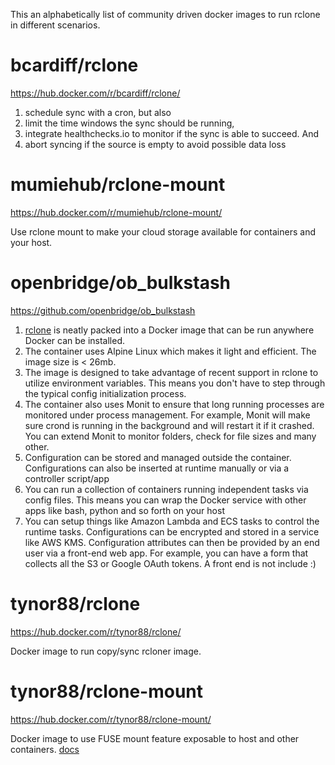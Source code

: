 This an alphabetically list of community driven docker images to run rclone in different scenarios.




# bcardiff/rclone
https://hub.docker.com/r/bcardiff/rclone/

1. schedule sync with a cron, but also
2. limit the time windows the sync should be running,
3. integrate healthchecks.io to monitor if the sync is able to succeed. And
4. abort syncing if the source is empty to avoid possible data loss

# mumiehub/rclone-mount
https://hub.docker.com/r/mumiehub/rclone-mount/

Use rclone mount to make your cloud storage available for containers and your host.

# openbridge/ob_bulkstash
https://github.com/openbridge/ob_bulkstash

1. [rclone](https://blog.openbridge.com/rclone-keep-an-eye-on-your-files-with-bulk-batch-processing-for-amazon-google-dropbox-and-other-5488b063b2a5) is neatly packed into a Docker image that can be run anywhere Docker can be installed.
2. The container uses Alpine Linux which makes it light and efficient. The image size is < 26mb.
3. The image is designed to take advantage of recent support in rclone to utilize environment variables. This means you don't have to step through the typical config initialization process.
4. The container also uses Monit to ensure that long running processes are monitored under process management. For example, Monit will make sure crond is running in the background and will restart it if it crashed. You can extend Monit to monitor folders, check for file sizes and many other.
5. Configuration can be stored and managed outside the container. Configurations can also be inserted at runtime manually or via a controller script/app
6. You can run a collection of containers running independent tasks via config files. This means you can wrap the Docker service with other apps like bash, python and so forth on your host
7. You can setup things like Amazon Lambda and ECS tasks to control the runtime tasks. Configurations can be encrypted and stored in a service like AWS KMS. Configuration attributes can then be provided by an end user via a front-end web app. For example, you can have a form that collects all the S3 or Google OAuth tokens. A front end is not include :)

# tynor88/rclone
https://hub.docker.com/r/tynor88/rclone/

Docker image to run copy/sync rcloner image.

# tynor88/rclone-mount
https://hub.docker.com/r/tynor88/rclone-mount/

Docker image to use FUSE mount feature exposable to host and other containers. [docs](https://forums.lime-technology.com/topic/56921-support-rclone-mount-with-exposable-fuse-support-for-plex-beta/)